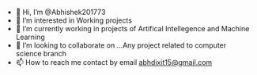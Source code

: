 - 👋 Hi, I’m @Abhishek201773
- 👀 I’m interested in Working projects
- 🌱 I’m currently working in projects of Artifical Intellegence and Machine Learning
- 💞️ I’m looking to collaborate on ...Any project related to computer science branch
- 📫 How to reach me contact by email abhdixit15@gmail.com

<!---
Abhishek201773/Abhishek201773 is a ✨ special ✨ repository because its `README.md` (this file) appears on your GitHub profile.
You can click the Preview link to take a look at your changes.
--->
